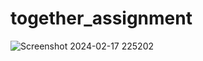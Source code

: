 # together_assignment
 
![Screenshot 2024-02-17 225202](https://github.com/Mihan786Chistie/together_assignment/assets/42113027/1e7b5737-b45e-48f3-b14a-5ab8de0b9709)
